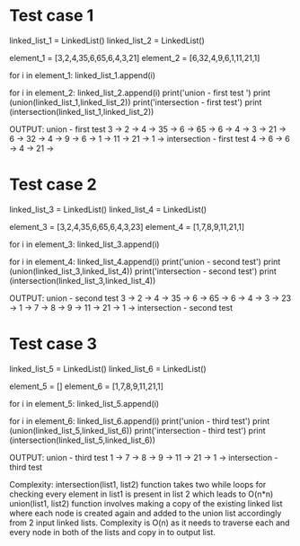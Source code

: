 # Test case 1

linked_list_1 = LinkedList()
linked_list_2 = LinkedList()

element_1 = [3,2,4,35,6,65,6,4,3,21]
element_2 = [6,32,4,9,6,1,11,21,1]

for i in element_1:
    linked_list_1.append(i)

for i in element_2:
    linked_list_2.append(i)
print('union - first test ')
print (union(linked_list_1,linked_list_2))
print('intersection - first test')
print (intersection(linked_list_1,linked_list_2))

OUTPUT:
union - first test 
3 -> 2 -> 4 -> 35 -> 6 -> 65 -> 6 -> 4 -> 3 -> 21 -> 6 -> 32 -> 4 -> 9 -> 6 -> 1 -> 11 -> 21 -> 1 -> 
intersection - first test
4 -> 6 -> 6 -> 4 -> 21 -> 


# Test case 2

linked_list_3 = LinkedList()
linked_list_4 = LinkedList()

element_3 = [3,2,4,35,6,65,6,4,3,23]
element_4 = [1,7,8,9,11,21,1]

for i in element_3:
    linked_list_3.append(i)

for i in element_4:
    linked_list_4.append(i)
print('union - second test')
print (union(linked_list_3,linked_list_4))
print('intersection - second test')
print (intersection(linked_list_3,linked_list_4))

OUTPUT:
union - second test
3 -> 2 -> 4 -> 35 -> 6 -> 65 -> 6 -> 4 -> 3 -> 23 -> 1 -> 7 -> 8 -> 9 -> 11 -> 21 -> 1 -> 
intersection - second test


# Test case 3

linked_list_5 = LinkedList()
linked_list_6 = LinkedList()

element_5 = []
element_6 = [1,7,8,9,11,21,1]

for i in element_5:
    linked_list_5.append(i)

for i in element_6:
    linked_list_6.append(i)
print('union - third test')
print (union(linked_list_5,linked_list_6))
print('intersection - third test')
print (intersection(linked_list_5,linked_list_6))

OUTPUT:
union - third test
1 -> 7 -> 8 -> 9 -> 11 -> 21 -> 1 -> 
intersection - third test



Complexity:
intersection(list1, list2) function takes two while loops for checking every element in list1 is present in list 2 which leads to O(n*n)
union(list1, list2) function involves making a copy of the existing linked list where each node is created again and added to the union list accordingly from 2 input linked lists. Complexity is O(n) as it needs to traverse each and every node in both of the lists and copy in to output list.